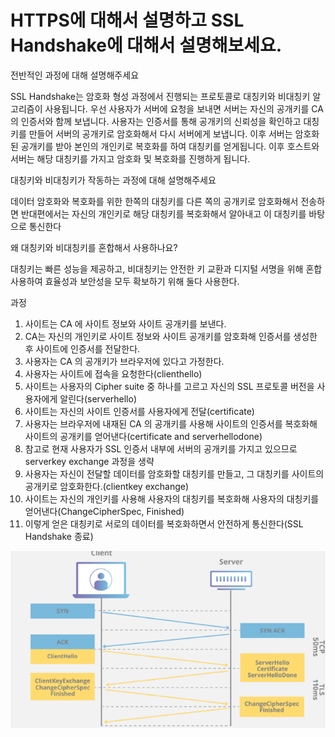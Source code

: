 # HTTPS에 대해서 설명하고 SSL Handshake에 대해서 설명해보세요.


전반적인 과정에 대해 설명해주세요

SSL Handshake는 암호화 형성 과정에서 진행되는 프로토콜로 대칭키와 비대칭키 알고리즘이 사용됩니다.
우선 사용자가 서버에 요청을 보내면 서버는 자신의 공개키를 CA의 인증서와 함께 보냅니다. 사용자는 인증서를 통해 공개키의 신뢰성을 확인하고 대칭키를 만들어 서버의 공개키로 암호화해서 다시 서버에게 보냅니다.
이후 서버는 암호화된 공개키를 받아 본인의 개인키로 복호화를 하여 대칭키를 얻게됩니다. 이후 호스트와 서버는 해당 대칭키를 가지고 암호화 및 복호화를 진행하게 됩니다.

대칭키와 비대칭키가 작동하는 과정에 대해 설명해주세요

데이터 암호화와 복호화를 위한 한쪽의 대칭키를 다른 쪽의 공개키로 암호화해서 전송하면 반대편에서는 자신의 개인키로 해당 대칭키를 복호화해서 알아내고 이 대칭키를 바탕으로 통신한다

왜 대칭키와 비대칭키를 혼합해서 사용하나요?

대칭키는 빠른 성능을 제공하고, 비대칭키는 안전한 키 교환과 디지털 서명을 위해 혼합 사용하여 효율성과 보안성을 모두 확보하기 위해 둘다 사용한다.

과정

1. 사이트는 CA 에 사이트 정보와 사이트 공개키를 보낸다.
2. CA는 자신의 개인키로 사이트 정보와 사이트 공개키를 암호화해 인증서를 생성한 후 사이트에 인증서를 전달한다.
3. 사용자는 CA 의 공개키가 브라우저에 있다고 가정한다.
4. 사용자는 사이트에 접속을 요청한다(clienthello)
5. 사이트는 사용자의 Cipher suite 중 하나를 고르고 자신의 SSL 프로토콜 버전을 사용자에게 알린다(serverhello)
6. 사이트는 자신의 사이트 인증서를 사용자에게 전달(certificate)
7. 사용자는 브라우저에 내재된 CA 의 공개키를 사용해 사이트의 인증서를 복호화해 사이트의 공개키를 얻어낸다(certificate and serverhellodone)
8. 참고로 현재 사용자가 SSL 인증서 내부에 서버의 공개키를 가지고 있으므로 serverkey exchange 과정을 생략
9. 사용자는 자신이 전달할 데이터를 암호화할 대칭키를 만들고, 그 대칭키를 사이트의 공개키로 암호화한다.(clientkey exchange)
10. 사이트는 자신의 개인키를 사용해 사용자의 대칭키를 복호화해 사용자의 대칭키를 얻어낸다(ChangeCipherSpec, Finished)
11. 이렇게 얻은 대칭키로 서로의 데이터를 복호화하면서 안전하게 통신한다(SSL Handshake 종료)

![img.png](img.png)
